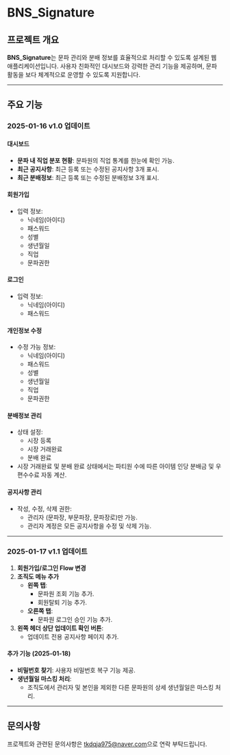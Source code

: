 # BNS_Signature

## 프로젝트 개요

**BNS_Signature**는 문파 관리와 분배 정보를 효율적으로 처리할 수 있도록 설계된 웹 애플리케이션입니다. 사용자 친화적인 대시보드와 강력한 관리 기능을 제공하며, 문파 활동을 보다 체계적으로 운영할 수 있도록 지원합니다.

---

## 주요 기능

### 2025-01-16 v1.0 업데이트

#### 대시보드

- **문파 내 직업 분포 현황**: 문파원의 직업 통계를 한눈에 확인 가능.
- **최근 공지사항**: 최근 등록 또는 수정된 공지사항 3개 표시.
- **최근 분배정보**: 최근 등록 또는 수정된 분배정보 3개 표시.

#### 회원가입

- 입력 정보:
  - 닉네임(아이디)
  - 패스워드
  - 성별
  - 생년월일
  - 직업
  - 문파권한

#### 로그인

- 입력 정보:
  - 닉네임(아이디)
  - 패스워드

#### 개인정보 수정

- 수정 가능 정보:
  - 닉네임(아이디)
  - 패스워드
  - 성별
  - 생년월일
  - 직업
  - 문파권한

#### 분배정보 관리

- 상태 설정:
  - 시장 등록
  - 시장 거래완료
  - 분배 완료
- 시장 거래완료 및 분배 완료 상태에서는 파티원 수에 따른 아이템 인당 분배금 및 우편수수료 자동 계산.

#### 공지사항 관리

- 작성, 수정, 삭제 권한:
  - 관리자 (문파장, 부문파장, 문파장로)만 가능.
  - 관리자 계정은 모든 공지사항을 수정 및 삭제 가능.

---

### 2025-01-17 v1.1 업데이트

1. **회원가입/로그인 Flow 변경**
2. **조직도 메뉴 추가**
   - **왼쪽 탭**:
     - 문파원 조회 기능 추가.
     - 회원탈퇴 기능 추가.
   - **오른쪽 탭**:
     - 문파원 로그인 승인 기능 추가.
3. **왼쪽 헤더 상단 업데이트 확인 버튼**:
   - 업데이트 전용 공지사항 페이지 추가.

#### 추가 기능 (2025-01-18)

- **비밀번호 찾기**: 사용자 비밀번호 복구 기능 제공.
- **생년월일 마스킹 처리**:
  - 조직도에서 관리자 및 본인을 제외한 다른 문파원의 상세 생년월일은 마스킹 처리.

---

## 문의사항

프로젝트와 관련된 문의사항은 [tkdqja975@naver.com](mailto:tkdqja975@naver.com)으로 연락 부탁드립니다.
